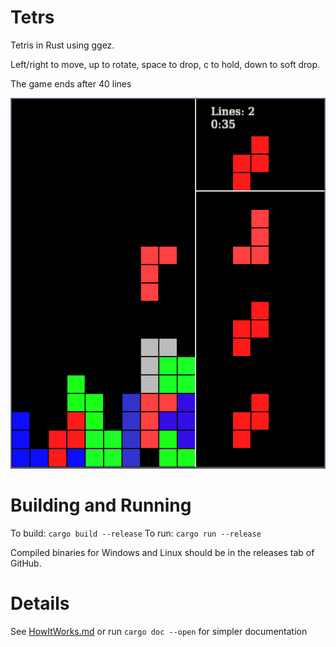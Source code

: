 # Tetrs

Tetris in Rust using ggez.

Left/right to move, up to rotate, space to drop, c to hold, down to soft drop.

The game ends after 40 lines

![](tetrs.png)

# Building and Running

To build: `cargo build --release`
To run: `cargo run --release`

Compiled binaries for Windows and Linux should be in the releases tab of GitHub.

# Details

See [HowItWorks.md](HowItWorks.md) or run `cargo doc --open` for simpler documentation
